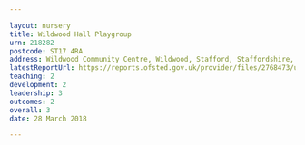 ```yaml
---

layout: nursery
title: Wildwood Hall Playgroup
urn: 218282
postcode: ST17 4RA
address: Wildwood Community Centre, Wildwood, Stafford, Staffordshire, ST17 4RA
latestReportUrl: https://reports.ofsted.gov.uk/provider/files/2768473/urn/218282.pdf
teaching: 2
development: 2
leadership: 3
outcomes: 2
overall: 3
date: 28 March 2018

---
```

